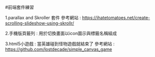 #前端套件練習

1.parallax and Skroller 套件
參考網站 : https://ihatetomatoes.net/create-scrolling-slideshow-using-skrollr/

2.手機版頁籤列 : 用於切換畫面以icon圖示與標籤名稱組成

3.html5小遊戲 : 當英雄碰到怪物遊戲就結束了
參考網站 : https://github.com/lostdecade/simple_canvas_game

